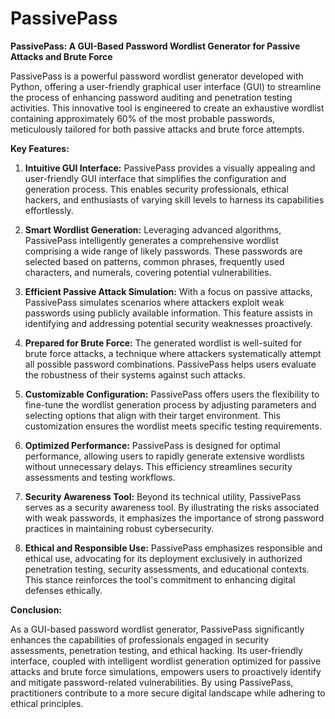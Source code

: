 # PassivePass
**PassivePass: A GUI-Based Password Wordlist Generator for Passive Attacks and Brute Force**

PassivePass is a powerful password wordlist generator developed with Python, offering a user-friendly graphical user interface (GUI) to streamline the process of enhancing password auditing and penetration testing activities. This innovative tool is engineered to create an exhaustive wordlist containing approximately 60% of the most probable passwords, meticulously tailored for both passive attacks and brute force attempts.

**Key Features:**

1. **Intuitive GUI Interface:** PassivePass provides a visually appealing and user-friendly GUI interface that simplifies the configuration and generation process. This enables security professionals, ethical hackers, and enthusiasts of varying skill levels to harness its capabilities effortlessly.

2. **Smart Wordlist Generation:** Leveraging advanced algorithms, PassivePass intelligently generates a comprehensive wordlist comprising a wide range of likely passwords. These passwords are selected based on patterns, common phrases, frequently used characters, and numerals, covering potential vulnerabilities.

3. **Efficient Passive Attack Simulation:** With a focus on passive attacks, PassivePass simulates scenarios where attackers exploit weak passwords using publicly available information. This feature assists in identifying and addressing potential security weaknesses proactively.

4. **Prepared for Brute Force:** The generated wordlist is well-suited for brute force attacks, a technique where attackers systematically attempt all possible password combinations. PassivePass helps users evaluate the robustness of their systems against such attacks.

5. **Customizable Configuration:** PassivePass offers users the flexibility to fine-tune the wordlist generation process by adjusting parameters and selecting options that align with their target environment. This customization ensures the wordlist meets specific testing requirements.

6. **Optimized Performance:** PassivePass is designed for optimal performance, allowing users to rapidly generate extensive wordlists without unnecessary delays. This efficiency streamlines security assessments and testing workflows.

7. **Security Awareness Tool:** Beyond its technical utility, PassivePass serves as a security awareness tool. By illustrating the risks associated with weak passwords, it emphasizes the importance of strong password practices in maintaining robust cybersecurity.

8. **Ethical and Responsible Use:** PassivePass emphasizes responsible and ethical use, advocating for its deployment exclusively in authorized penetration testing, security assessments, and educational contexts. This stance reinforces the tool's commitment to enhancing digital defenses ethically.

**Conclusion:**

As a GUI-based password wordlist generator, PassivePass significantly enhances the capabilities of professionals engaged in security assessments, penetration testing, and ethical hacking. Its user-friendly interface, coupled with intelligent wordlist generation optimized for passive attacks and brute force simulations, empowers users to proactively identify and mitigate password-related vulnerabilities. By using PassivePass, practitioners contribute to a more secure digital landscape while adhering to ethical principles.
